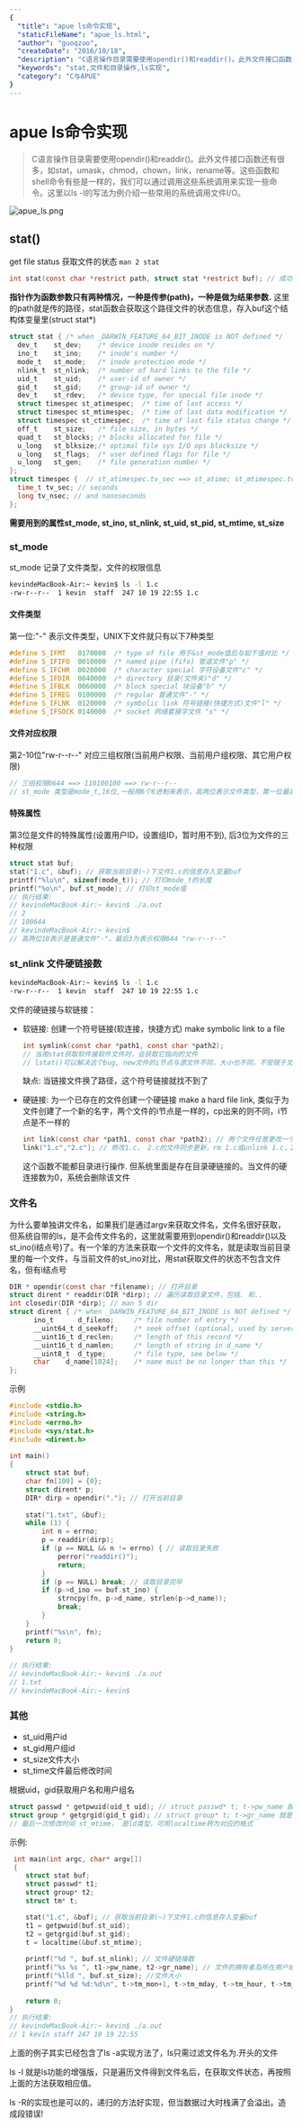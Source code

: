 ```yaml
---
{
  "title": "apue ls命令实现",
  "staticFileName": "apue_ls.html",
  "author": "guoqzuo",
  "createDate": "2016/10/18",
  "description": "C语言操作目录需要使用opendir()和readdir()。此外文件接口函数还有很多，如stat，umask，chmod，chown，link，rename等。这些函数和shell命令有些是一样的，我们可以通过调用这些系统调用来实现一些命令。这里以ls -l的写法为例介绍一些常用的系统调用文件I/O。",
  "keywords": "stat,文件和目录操作,ls实现",
  "category": "C与APUE"
}
---
```


# apue ls命令实现

> C语言操作目录需要使用opendir()和readdir()。此外文件接口函数还有很多，如stat，umask，chmod，chown，link，rename等。这些函数和shell命令有些是一样的，我们可以通过调用这些系统调用来实现一些命令。这里以ls -l的写法为例介绍一些常用的系统调用文件I/O。

![apue_ls.png](../../../images/blog/apue/apue_ls.png)

## stat()
get file status 获取文件的状态   `man 2 stat`

```c
int stat(const char *restrict path, struct stat *restrict buf); // 成功return 0，失败return -1
```
**指针作为函数参数只有两种情况，一种是传参(path)，一种是做为结果参数.** 这里的path就是传的路径，stat函数会获取这个路径文件的状态信息，存入buf这个结构体变量里(struct stat*)
```c
struct stat { /* when _DARWIN_FEATURE_64_BIT_INODE is NOT defined */
  dev_t    st_dev;    /* device inode resides on */
  ino_t    st_ino;    /* inode's number */
  mode_t   st_mode;   /* inode protection mode */
  nlink_t  st_nlink;  /* number of hard links to the file */
  uid_t    st_uid;    /* user-id of owner */
  gid_t    st_gid;    /* group-id of owner */
  dev_t    st_rdev;   /* device type, for special file inode */
  struct timespec st_atimespec;  /* time of last access */
  struct timespec st_mtimespec;  /* time of last data modification */
  struct timespec st_ctimespec;  /* time of last file status change */
  off_t    st_size;   /* file size, in bytes */
  quad_t   st_blocks; /* blocks allocated for file */
  u_long   st_blksize;/* optimal file sys I/O ops blocksize */
  u_long   st_flags;  /* user defined flags for file */
  u_long   st_gen;    /* file generation number */
};
struct timespec {  // st_atimespec.tv_sec ==> st_atime; st_mtimespec.tv_sec ==> st_mtime;...
  time_t tv_sec; // seconds 
  long tv_nsec; // and nanoseconds 
};
```

**需要用到的属性st_mode, st_ino, st_nlink, st_uid, st_pid, st_mtime, st_size**

### st_mode
st_mode 记录了文件类型，文件的权限信息
```sh
kevindeMacBook-Air:~ kevin$ ls -l 1.c
-rw-r--r--  1 kevin  staff  247 10 19 22:55 1.c
```
#### 文件类型
第一位:"-" 表示文件类型，UNIX下文件就只有以下7种类型
```c
#define S_IFMT   0170000  /* type of file 用于&st_mode值后与如下值对比 */
#define S_IFIFO  0010000  /* named pipe (fifo) 管道文件"p" */
#define S_IFCHR  0020000  /* character special 字符设备文件"c" */
#define S_IFDIR  0040000  /* directory 目录(文件夹)"d" */
#define S_IFBLK  0060000  /* block special 块设备"b" */
#define S_IFREG  0100000  /* regular 普通文件"-" */
#define S_IFLNK  0120000  /* symbolic link 符号链接(快捷方式)文件"l" */
#define S_IFSOCK 0140000  /* socket 网络套接字文件 "s" */
```
#### 文件对应权限
第2-10位"rw-r--r--" 对应三组权限(当前用户权限、当前用户组权限、其它用户权限)
```c
// 三组权限0644 ==> 110100100 ==> rw-r--r--
// st_mode 类型是mode_t,16位,一般用6个8进制来表示，高两位表示文件类型，第一位最高为1, 16 = 1+5*3
```
#### 特殊属性
第3位是文件的特殊属性(设置用户ID，设置组ID，暂时用不到), 后3位为文件的三种权限
```c
struct stat buf;
stat("1.c", &buf); // 获取当前目录(~)下文件1.c的信息存入变量buf
printf("%lu\n", sizeof(mode_t)); // 打印mode_t的长度
printf("%o\n", buf.st_mode); // 打印st_mode值
// 执行结果: 
// kevindeMacBook-Air:~ kevin$ ./a.out
// 2
// 100644
// kevindeMacBook-Air:~ kevin$
// 高两位10表示是普通文件"-"，最后3为表示权限644 "rw-r--r--"
```

### st_nlink 文件硬链接数
```sh
kevindeMacBook-Air:~ kevin$ ls -l 1.c
-rw-r--r--  1 kevin  staff  247 10 19 22:55 1.c
```
文件的硬链接与软链接：
- 软链接: 创建一个符号链接(软连接，快捷方式) make symbolic link to a file
  ```c
  int symlink(const char *path1, const char *path2);
  // 当用stat获取软件接软件文件时，会获取它指向的文件
  // lstat()可以解决这个bug, new文件的i节点与源文件不同，大小也不同，不受限于文件系统，可用于目录  
  ```
  缺点: 当链接文件换了路径，这个符号链接就找不到了

- 硬链接: 为一个已存在的文件创建一个硬链接 make a hard file link, 类似于为文件创建了一个新的名字，两个文件的i节点是一样的，cp出来的则不同，i节点是不一样的
  ```c
  int link(const char *path1, const char *path2); // 两个文件任意更改一个都会影响另一个
  link("1.c","2.c"); // 修改1.c， 2.c的文件同步更新，rm 1.c或unlink 1.c，2.c都不会变
  ```
  这个函数不能都目录进行操作. 但系统里面是存在目录硬链接的。当文件的硬连接数为0，系统会删除该文件

### 文件名
为什么要单独讲文件名，如果我们是通过argv来获取文件名，文件名很好获取，但系统自带的ls，是不会传文件名的，这里就需要用到opendir()和readdir()以及st_ino(i结点号)了。有一个笨的方法来获取一个文件的文件名，就是读取当前目录里的每一个文件，与当前文件的st_ino对比，用stat获取文件的状态不包含文件名，但有i结点号
```c
DIR * opendir(const char *filename); // 打开目录
struct dirent * readdir(DIR *dirp); // 遍历读取目录文件，包括. 和..
int closedir(DIR *dirp); // man 5 dir
struct dirent { /* when _DARWIN_FEATURE_64_BIT_INODE is NOT defined */
      ino_t      d_fileno;     /* file number of entry */
      __uint64_t d_seekoff;    /* seek offset (optional, used by servers) */
      __uint16_t d_reclen;     /* length of this record */
      __uint16_t d_namlen;     /* length of string in d_name */
      __uint8_t  d_type;       /* file type, see below */
      char    d_name[1024];    /* name must be no longer than this */
};
```
示例
```c
#include <stdio.h>
#include <string.h>
#include <errno.h>
#include <sys/stat.h>
#include <dirent.h>
  
int main()
{
    struct stat buf;
    char fn[100] = {0};
    struct dirent* p;
    DIR* dirp = opendir("."); // 打开当前目录
  
    stat("1.txt", &buf);
    while (1) {
        int n = errno;
        p = readdir(dirp);
        if (p == NULL && n != errno) { // 读取目录失败
            perror("readdir()");
            return;
        }
        if (p == NULL) break; // 读取目录完毕
        if (p->d_ino == buf.st_ino) {
            strncpy(fn, p->d_name, strlen(p->d_name));
            break;
        }
    }
    printf("%s\n", fn);
    return 0;
}
  
// 执行结果:
// kevindeMacBook-Air:~ kevin$ ./a.out
// 1.txt
// kevindeMacBook-Air:~ kevin$
```

### 其他
- st_uid用户id
- st_gid用户组id
- st_size文件大小
- st_time文件最后修改时间

根据uid，gid获取用户名和用户组名
```c
struct passwd * getpwuid(uid_t uid); // struct passwd* t; t->pw_name 就是用户名
struct group * getgrgid(gid_t gid); // struct group* t; t->gr_name 就是用户组名
// 最后一次修改时间 st_mtime， 是ld类型，可用localtime转为对应的格式  
```
示例:
```c
 int main(int argc, char* argv[])
 {
    struct stat buf;
    struct passwd* t1;
    struct group* t2;
    struct tm* t;

    stat("1.c", &buf); // 获取当前目录(~)下文件1.c的信息存入变量buf
    t1 = getpwuid(buf.st_uid);
    t2 = getgrgid(buf.st_gid);
    t = localtime(&buf.st_mtime);
    
    printf("%d ", buf.st_nlink); // 文件硬链接数
    printf("%s %s ", t1->pw_name, t2->gr_name); // 文件的拥有者及所在用户组
    printf("%lld ", buf.st_size); //文件大小
    printf("%d %d %d:%d\n", t->tm_mon+1, t->tm_mday, t->tm_hour, t->tm_min);
      
    return 0;
}  
// 执行结果:
// kevindeMacBook-Air:~ kevin$ ./a.out
// 1 kevin staff 247 10 19 22:55
```

上面的例子其实已经包含了ls -a实现方法了，ls只需过滤文件名为.开头的文件

ls -l 就是ls功能的增强版，只是遍历文件得到文件名后，在获取文件状态，再按照上面的方法获取相应值。

ls -R的实现也是可以的，递归的方法好实现，但当数据过大时栈满了会溢出。造成段错误! 